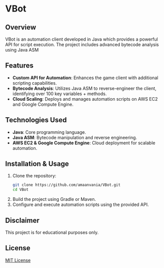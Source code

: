 # VBot

## Overview  
VBot is an automation client developed in Java which provides a powerful API for script execution. The project includes advanced bytecode analysis using Java ASM

## Features  
- **Custom API for Automation**: Enhances the game client with additional scripting capabilities.  
- **Bytecode Analysis**: Utilizes Java ASM to reverse-engineer the client, identifying over 100 key variables + methods.  
- **Cloud Scaling**: Deploys and manages automation scripts on AWS EC2 and Google Compute Engine.  

## Technologies Used  
- **Java**: Core programming language.  
- **Java ASM**: Bytecode manipulation and reverse engineering.  
- **AWS EC2 & Google Compute Engine**: Cloud deployment for scalable automation.  

## Installation & Usage  
1. Clone the repository:  
   ```sh
   git clone https://github.com/amaanvania/VBot.git  
   cd VBot  
   ```
2. Build the project using Gradle or Maven.  
3. Configure and execute automation scripts using the provided API.  

## Disclaimer  
This project is for educational purposes only.

## License  
[MIT License](LICENSE)  
